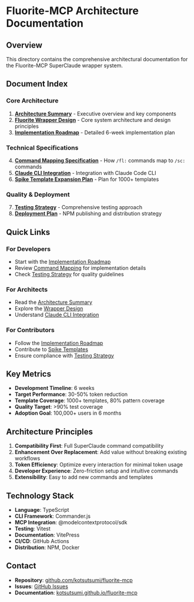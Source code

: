 # Fluorite-MCP Architecture Documentation

## Overview

This directory contains the comprehensive architectural documentation for the Fluorite-MCP SuperClaude wrapper system.

## Document Index

### Core Architecture
1. **[Architecture Summary](../ARCHITECTURE_SUMMARY.md)** - Executive overview and key components
2. **[Fluorite Wrapper Design](./fluorite-wrapper-design.md)** - Core system architecture and design principles
3. **[Implementation Roadmap](./implementation-roadmap.md)** - Detailed 6-week implementation plan

### Technical Specifications
4. **[Command Mapping Specification](./command-mapping-spec.md)** - How `/fl:` commands map to `/sc:` commands
5. **[Claude CLI Integration](./claude-cli-integration.md)** - Integration with Claude Code CLI
6. **[Spike Template Expansion Plan](./spike-template-expansion-plan.md)** - Plan for 1000+ templates

### Quality & Deployment
7. **[Testing Strategy](./testing-strategy.md)** - Comprehensive testing approach
8. **[Deployment Plan](./deployment-plan.md)** - NPM publishing and distribution strategy

## Quick Links

### For Developers
- Start with the [Implementation Roadmap](./implementation-roadmap.md)
- Review [Command Mapping](./command-mapping-spec.md) for implementation details
- Check [Testing Strategy](./testing-strategy.md) for quality guidelines

### For Architects
- Read the [Architecture Summary](../ARCHITECTURE_SUMMARY.md)
- Explore the [Wrapper Design](./fluorite-wrapper-design.md)
- Understand [Claude CLI Integration](./claude-cli-integration.md)

### For Contributors
- Follow the [Implementation Roadmap](./implementation-roadmap.md)
- Contribute to [Spike Templates](./spike-template-expansion-plan.md)
- Ensure compliance with [Testing Strategy](./testing-strategy.md)

## Key Metrics

- **Development Timeline**: 6 weeks
- **Target Performance**: 30-50% token reduction
- **Template Coverage**: 1000+ templates, 80% pattern coverage
- **Quality Target**: >90% test coverage
- **Adoption Goal**: 100,000+ users in 6 months

## Architecture Principles

1. **Compatibility First**: Full SuperClaude command compatibility
2. **Enhancement Over Replacement**: Add value without breaking existing workflows
3. **Token Efficiency**: Optimize every interaction for minimal token usage
4. **Developer Experience**: Zero-friction setup and intuitive commands
5. **Extensibility**: Easy to add new commands and templates

## Technology Stack

- **Language**: TypeScript
- **CLI Framework**: Commander.js
- **MCP Integration**: @modelcontextprotocol/sdk
- **Testing**: Vitest
- **Documentation**: VitePress
- **CI/CD**: GitHub Actions
- **Distribution**: NPM, Docker

## Contact

- **Repository**: [github.com/kotsutsumi/fluorite-mcp](https://github.com/kotsutsumi/fluorite-mcp)
- **Issues**: [GitHub Issues](https://github.com/kotsutsumi/fluorite-mcp/issues)
- **Documentation**: [kotsutsumi.github.io/fluorite-mcp](https://kotsutsumi.github.io/fluorite-mcp)